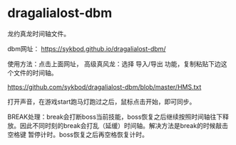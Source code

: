 # dragalialost-dbm
龙约真龙时间轴文件。

dbm网址：
https://sykbod.github.io/dragalialost-dbm/

使用方法：点击上面网址，
高级真风龙：选择 导入/导出 功能，复制粘贴下边这个文件的时间轴。

https://github.com/sykbod/dragalialost-dbm/blob/master/HMS.txt

打开声音，在游戏start跑马灯跑过之后，鼠标点击开始，即可同步。

BREAK处理：break会打断boss当前技能，boss恢复之后继续按照时间轴往下释放。因此不同时刻的break会打乱（延缓）时间轴。解决方法是break的时候敲击 空格键 暂停计时。boss恢复之后再空格恢复计时。

